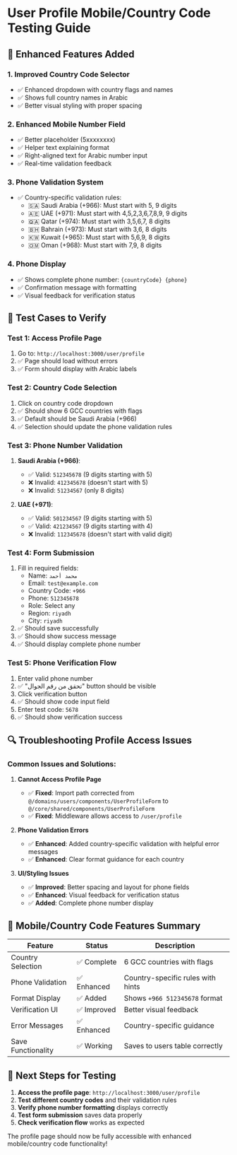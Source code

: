 # User Profile Mobile/Country Code Testing Guide

## 🔧 Enhanced Features Added

### 1. **Improved Country Code Selector**
- ✅ Enhanced dropdown with country flags and names
- ✅ Shows full country names in Arabic
- ✅ Better visual styling with proper spacing

### 2. **Enhanced Mobile Number Field**
- ✅ Better placeholder (5xxxxxxxx)
- ✅ Helper text explaining format
- ✅ Right-aligned text for Arabic number input
- ✅ Real-time validation feedback

### 3. **Phone Validation System**
- ✅ Country-specific validation rules:
  - 🇸🇦 Saudi Arabia (+966): Must start with 5, 9 digits
  - 🇦🇪 UAE (+971): Must start with 4,5,2,3,6,7,8,9, 9 digits  
  - 🇶🇦 Qatar (+974): Must start with 3,5,6,7, 8 digits
  - 🇧🇭 Bahrain (+973): Must start with 3,6, 8 digits
  - 🇰🇼 Kuwait (+965): Must start with 5,6,9, 8 digits
  - 🇴🇲 Oman (+968): Must start with 7,9, 8 digits

### 4. **Phone Display**
- ✅ Shows complete phone number: `{countryCode} {phone}`
- ✅ Confirmation message with formatting
- ✅ Visual feedback for verification status

## 🧪 Test Cases to Verify

### Test 1: Access Profile Page
1. Go to: `http://localhost:3000/user/profile`
2. ✅ Page should load without errors
3. ✅ Form should display with Arabic labels

### Test 2: Country Code Selection
1. Click on country code dropdown
2. ✅ Should show 6 GCC countries with flags
3. ✅ Default should be Saudi Arabia (+966)
4. ✅ Selection should update the phone validation rules

### Test 3: Phone Number Validation
1. **Saudi Arabia (+966)**:
   - ✅ Valid: `512345678` (9 digits starting with 5)
   - ❌ Invalid: `412345678` (doesn't start with 5)
   - ❌ Invalid: `51234567` (only 8 digits)

2. **UAE (+971)**:
   - ✅ Valid: `501234567` (9 digits starting with 5)
   - ✅ Valid: `421234567` (9 digits starting with 4)
   - ❌ Invalid: `112345678` (doesn't start with valid digit)

### Test 4: Form Submission
1. Fill in required fields:
   - Name: `محمد أحمد`
   - Email: `test@example.com`
   - Country Code: `+966`
   - Phone: `512345678`
   - Role: Select any
   - Region: `riyadh`
   - City: `riyadh`
2. ✅ Should save successfully
3. ✅ Should show success message
4. ✅ Should display complete phone number

### Test 5: Phone Verification Flow
1. Enter valid phone number
2. ✅ "تحقق من رقم الجوال" button should be visible
3. Click verification button
4. ✅ Should show code input field
5. Enter test code: `5678`
6. ✅ Should show verification success

## 🔍 Troubleshooting Profile Access Issues

### Common Issues and Solutions:

1. **Cannot Access Profile Page**
   - ✅ **Fixed**: Import path corrected from `@/domains/users/components/UserProfileForm` to `@/core/shared/components/UserProfileForm`
   - ✅ **Fixed**: Middleware allows access to `/user/profile`

2. **Phone Validation Errors**
   - ✅ **Enhanced**: Added country-specific validation with helpful error messages
   - ✅ **Enhanced**: Clear format guidance for each country

3. **UI/Styling Issues**
   - ✅ **Improved**: Better spacing and layout for phone fields
   - ✅ **Enhanced**: Visual feedback for verification status
   - ✅ **Added**: Complete phone number display

## 📱 Mobile/Country Code Features Summary

| Feature | Status | Description |
|---------|--------|-------------|
| Country Selection | ✅ Complete | 6 GCC countries with flags |
| Phone Validation | ✅ Enhanced | Country-specific rules with hints |
| Format Display | ✅ Added | Shows `+966 512345678` format |
| Verification UI | ✅ Improved | Better visual feedback |
| Error Messages | ✅ Enhanced | Country-specific guidance |
| Save Functionality | ✅ Working | Saves to users table correctly |

## 🎯 Next Steps for Testing

1. **Access the profile page**: `http://localhost:3000/user/profile`
2. **Test different country codes** and their validation rules
3. **Verify phone number formatting** displays correctly
4. **Test form submission** saves data properly
5. **Check verification flow** works as expected

The profile page should now be fully accessible with enhanced mobile/country code functionality!
